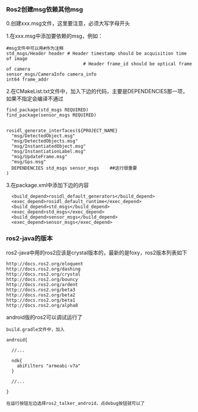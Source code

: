 ### Ros2创建msg依赖其他msg

0.创建xxx.msg文件，这里要注意，必须大写字母开头

1.在xxx.msg中添加要依赖的msg，例如：
```
#msg文件中可以用#作为注释
std_msgs/Header header # Header timestamp should be acquisition time of image
                             # Header frame_id should be optical frame of camera
sensor_msgs/CameraInfo camera_info
int64 frame_addr
```

2.在CMakeList.txt文件中，加入下边的代码，主要是DEPENDENCIES那一项，如果不指定会编译不通过

```
find_package(std_msgs REQUIRED)
find_package(sensor_msgs REQUIRED)


rosidl_generate_interfaces(${PROJECT_NAME}
  "msg/DetectedObject.msg"
  "msg/DetectedObjects.msg"
  "msg/InstantiatedObject.msg"
  "msg/InstantiationLabel.msg"
  "msg/UpdateFrame.msg"
  "msg/Gps.msg"
  DEPENDENCIES std_msgs sensor_msgs    ##这行很重要
)
```

3.在package.xml中添加下边的内容

```
  <build_depend>rosidl_default_generators</build_depend>
  <exec_depend>rosidl_default_runtime</exec_depend>
  <build_depend>std_msgs</build_depend>
  <exec_depend>std_msgs</exec_depend>
  <build_depend>sensor_msgs</build_depend>
  <exec_depend>sensor_msgs</exec_depend>
```

### ros2-java的版本

ros2-java中用的ros2应该是crystal版本的，最新的是foxy，ros2版本列表如下

```
http://docs.ros2.org/eloquent
http://docs.ros2.org/dashing
http://docs.ros2.org/crystal
http://docs.ros2.org/bouncy
http://docs.ros2.org/ardent
http://docs.ros2.org/beta3
http://docs.ros2.org/beta2
http://docs.ros2.org/beta1
http://docs.ros2.org/alpha8

```
android版的ros2可以调试运行了

```
build.gradle文件中，加入

android{

  //...

  ndk{
    abiFilters "armeabi-v7a"
  }
  
  //...

}

在运行按钮左边选择ros2_talker_android，点debug按钮就可以了

```
